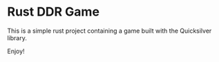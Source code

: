 
# Rust DDR Game

This is a simple rust project containing a game built with the Quicksilver library.

Enjoy!